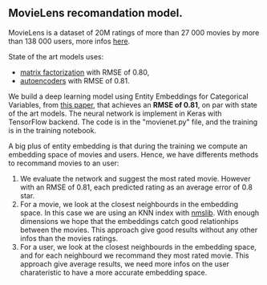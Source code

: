 ## MovieLens recomandation model.
MovieLens is a dataset of 20M ratings of more than 27 000 movies by more than 138 000 users, more infos [here](https://grouplens.org/datasets/movielens/).

State of the art models uses:
* [matrix factorization](https://docs.treasuredata.com/articles/hivemall-movielens20m-fm) with RMSE of 0.80,
* [autoencoders](https://arxiv.org/pdf/1606.07659.pdf) with RMSE of 0.81.

We build a deep learning model using Entity Embeddings for Categorical Variables, from [this paper](https://arxiv.org/abs/1604.06737), that achieves an **RMSE of 0.81**, on par with state of the art models.
The neural network is implement in Keras with TensorFlow backend. The code is in the "movienet.py" file, and the training is in the training notebook.

A big plus of entity embedding is that during the training we compute an embedding space of movies and users. 
Hence, we have differents methods to recommand movies to an user:
1. We evaluate the network and suggest the most rated movie. However with an RMSE of 0.81, each predicted rating as an average error of 0.8 star.
2. For a movie, we look at the closest neighbourds in the embedding space. In this case we are using an KNN index with [nmslib](https://github.com/nmslib/nmslib). With enough dimensions we hope that the embeddings catch good relationhips between the movies. This approach give good results without any other infos than the movies ratings.
3. For a user, we look at the closest neighbourds in the embedding space, and for each neighbourd we recommand they most rated movie. This approach give average results, we need more infos on the user charateristic to have a more accurate embedding space.


